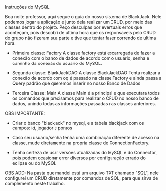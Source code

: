 Instruções do MySQL

Boa noite professor, aqui segue o guia do nosso sistema de BlackJack.
Nele podemos jogar a aplicação e junto dela realizar um CRUD, por meio
das classes dentro do projeto.
Peço desculpas por eventuais erros que aconteçam, pois descobri de
ultima hora que os responsaveis pelo CRUD do grupo não fizeram sua
parte e tive que tentar fazer correndo de ultima hora.

* Primeira classe: Factory
A classe factory está escarregada de fazer a conexão com o banco de
dados de acordo com o usuario, senha e caminho da conexão do usuario
do MySQL.

* Segunda classe: BlackJackDAO
A classe BlackJackDAO Tenta realizar a conexão de acordo com oq é
passado na classe Factory e ainda passa a Query padrão que queremos
inserir no nosso Banco de Dados

* Terceira Classe: Main
A classe Main é a principal e que executara todos os comandos que
precisamos para realizar o CRUD no nosso banco de dados, unindo
todas as informações passadas nas classes anteriores.

OBS IMPORTANTE:

* Criar o banco "blackjack" no mysql, e a tabela blackjack com os 
campos: id, jogador e pontos

* Caso seu usuario/senha tenha uma combinação diferente de acesso na 
classe, mude diretamente na propria classe de ConnectionFactory.

* Tenha certeza de usar versões atualizadas do MySQL e do Connector,
pois podem ocasionar error diversos por configuração errado do eclipse
ou do MySQL

OBS ADD: Na pasta que mandei está um arquivo TXT chamado "SQL", nele
configurei um CRUD diretamente por comandos de SQL, para que sirva
de complemento neste trabalho.
